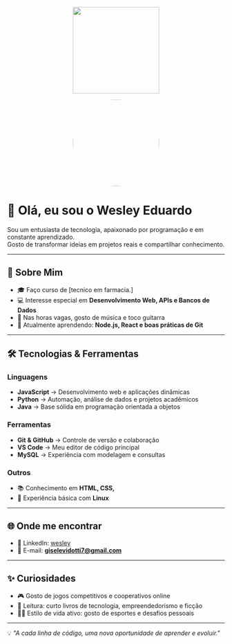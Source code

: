 <p align="center">
  <img src="https://scontent-gru2-1.cdninstagram.com/v/t1.15752-9/550744084_671491245456864_7352148335978079409_n.png?_nc_cat=111&ccb=1-7&_nc_sid=0024fc&_nc_ohc=EjJXhHQPTe4Q7kNvwFwcwjl&_nc_oc=AdmdcOZv-HwY53vcAyn0hVeFzLw5WIVo-gL_rAslvHEztqRFe7d9dAL0L7vZTNQqMs8&_nc_zt=23&_nc_ht=scontent-gru2-1.cdninstagram.com&oh=03_Q7cD3QElGf9DYmj_onmUTV-V2OXKyJLDeYjNrYdWPOvAmmWq-Q&oe=68F50B7D" width="200" />
</p>
<p align="center">
  <img src="https://github.com/SEU_USUARIO.png" width="200" style="border-radius:50%;" />
</p>


# 👋 Olá, eu sou o Wesley Eduardo  

Sou um entusiasta de tecnologia, apaixonado por programação e em constante aprendizado.  
Gosto de transformar ideias em projetos reais e compartilhar conhecimento.  

---

## 🚀 Sobre Mim
- 🎓 Faço curso de  [tecnico em farmacia.]  
- 💻 Interesse especial em **Desenvolvimento Web, APIs e Bancos de Dados**  
- 🎸 Nas horas vagas, gosto de música e toco guitarra  
- 🌱 Atualmente aprendendo: **Node.js, React e boas práticas de Git**  
 

---

## 🛠️ Tecnologias & Ferramentas
### Linguagens
- **JavaScript** → Desenvolvimento web e aplicações dinâmicas  
- **Python** → Automação, análise de dados e projetos acadêmicos  
- **Java** → Base sólida em programação orientada a objetos  

### Ferramentas
- **Git & GitHub** → Controle de versão e colaboração  
- **VS Code** → Meu editor de código principal  
- **MySQL** → Experiência com modelagem e consultas  

### Outros
- 📚 Conhecimento em **HTML, CSS,**  
- 🔧 Experiência básica com **Linux**  


---

## 🌐 Onde me encontrar
- 💼 LinkedIn: [wesley](https://www.linkedin.com/in/wesley-eduardo-de-souza-019520382/)  
- 📧 E-mail: **giselevidotti7@gmail.com**  

---

## ✨ Curiosidades
- 🎮 Gosto de jogos competitivos e cooperativos online  
- 📖 Leitura: curto livros de tecnologia, empreendedorismo e ficção  
- 🏃‍♂️ Estilo de vida ativo: gosto de esportes e desafios pessoais  

---

💡 *"A cada linha de código, uma nova oportunidade de aprender e evoluir."*  


